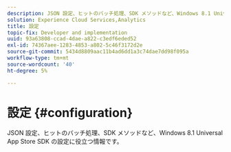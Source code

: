 ```yaml
---
description: JSON 設定、ヒットのバッチ処理、SDK メソッドなど、Windows 8.1 Universal App Store SDK の設定に役立つ情報です。
solution: Experience Cloud Services,Analytics
title: 設定
topic-fix: Developer and implementation
uuid: 93a63808-ccad-4dae-a822-c3edf6eded52
exl-id: 74367aee-1283-4853-a802-5c46f3172d2e
source-git-commit: 5434d8809aac11b4ad6dd1a3c74dae7dd98f095a
workflow-type: tm+mt
source-wordcount: '40'
ht-degree: 5%

---
```


# 設定 {#configuration}

JSON 設定、ヒットのバッチ処理、SDK メソッドなど、Windows 8.1 Universal App Store SDK の設定に役立つ情報です。
